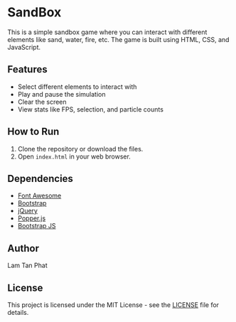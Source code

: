 # SandBox

This is a simple sandbox game where you can interact with different elements like sand, water, fire, etc. The game is built using HTML, CSS, and JavaScript.

## Features

- Select different elements to interact with
- Play and pause the simulation
- Clear the screen
- View stats like FPS, selection, and particle counts

## How to Run

1. Clone the repository or download the files.
2. Open `index.html` in your web browser.

## Dependencies

- [Font Awesome](https://cdnjs.cloudflare.com/ajax/libs/font-awesome/5.12.1/css/all.min.css)
- [Bootstrap](https://stackpath.bootstrapcdn.com/bootstrap/4.5.2/css/bootstrap.min.css)
- [jQuery](https://code.jquery.com/jquery-3.5.1.slim.min.js)
- [Popper.js](https://cdn.jsdelivr.net/npm/@popperjs/core@2.5.4/dist/umd/popper.min.js)
- [Bootstrap JS](https://stackpath.bootstrapcdn.com/bootstrap/4.5.2/js/bootstrap.min.js)

## Author

Lam Tan Phat

## License

This project is licensed under the MIT License - see the [LICENSE](LICENSE) file for details.
